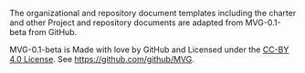 The organizational and repository document templates including the charter and
other Project and repository documents are adapted from MVG-0.1-beta from
GitHub.

MVG-0.1-beta is Made with love by GitHub and Licensed under the
[CC-BY 4.0 License](https://creativecommons.org/licenses/by-sa/4.0/).  See
https://github.com/github/MVG.
